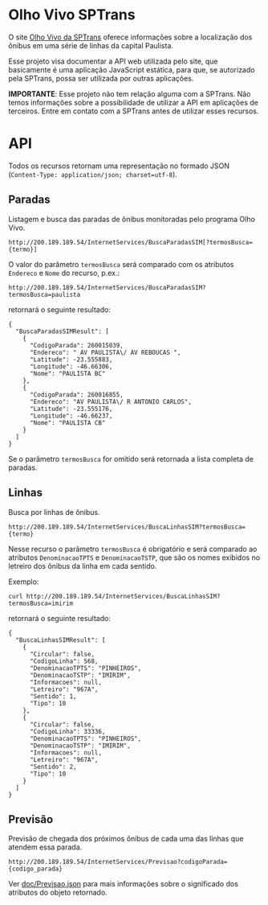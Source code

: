 # Olho Vivo SPTrans

O site [Olho Vivo da SPTrans](http://olhovivo.sptrans.com.br/) oferece informações sobre a localização dos ônibus em uma série de linhas da capital Paulista.

Esse projeto visa documentar a API web utilizada pelo site, que basicamente é uma aplicação JavaScript estática, para que, se autorizado pela SPTrans, possa ser utilizada por outras aplicações.

**IMPORTANTE**: Esse projeto não tem relação alguma com a SPTrans. Não temos informações sobre a possibilidade de utilizar a API em aplicações de terceiros. Entre em contato com a SPTrans antes de utilizar esses recursos.

# API

Todos os recursos retornam uma representação no formado JSON (`Content-Type: application/json; charset=utf-8`).

## Paradas

Listagem e busca das paradas de ônibus monitoradas pelo programa Olho Vivo. 

    http://200.189.189.54/InternetServices/BuscaParadasSIM[?termosBusca={termo}]

O valor do parâmetro `termosBusca` será comparado com os atributos `Endereco` e `Nome` do recurso, p.ex.:

    http://200.189.189.54/InternetServices/BuscaParadasSIM?termosBusca=paulista

retornará o seguinte resultado:

    {
      "BuscaParadasSIMResult": [
        {
          "CodigoParada": 260015039,
          "Endereco": " AV PAULISTA\/ AV REBOUCAS ",
          "Latitude": -23.555883,
          "Longitude": -46.66306,
          "Nome": "PAULISTA BC"
        },
        {
          "CodigoParada": 260016855,
          "Endereco": "AV PAULISTA\/ R ANTONIO CARLOS",
          "Latitude": -23.555176,
          "Longitude": -46.66237,
          "Nome": "PAULISTA CB"
        }
      ]
    }

Se o parâmetro `termosBusca` for omitido será retornada a lista completa de paradas.


## Linhas

Busca por linhas de ônibus.

    http://200.189.189.54/InternetServices/BuscaLinhasSIM?termosBusca={termo}

Nesse recurso o parâmetro `termosBusca` é obrigatório e será comparado ao atributos `DenominacaoTPTS` e `DenominacaoTSTP`, que são os nomes exibidos no letreiro dos ônibus da linha em cada sentido.

Exemplo:

    curl http://200.189.189.54/InternetServices/BuscaLinhasSIM?termosBusca=imirim

retornará o seguinte resultado:

    {
      "BuscaLinhasSIMResult": [
        {
          "Circular": false,
          "CodigoLinha": 568,
          "DenominacaoTPTS": "PINHEIROS",
          "DenominacaoTSTP": "IMIRIM",
          "Informacoes": null,
          "Letreiro": "967A",
          "Sentido": 1,
          "Tipo": 10
        },
        {
          "Circular": false,
          "CodigoLinha": 33336,
          "DenominacaoTPTS": "PINHEIROS",
          "DenominacaoTSTP": "IMIRIM",
          "Informacoes": null,
          "Letreiro": "967A",
          "Sentido": 2,
          "Tipo": 10
        }
      ]
    }


## Previsão

Previsão de chegada dos próximos ônibus de cada uma das linhas que atendem essa parada.

    http://200.189.189.54/InternetServices/Previsao?codigoParada={codigo_parada}

Ver [doc/Previsao.json](https://github.com/marcoshack/sptrans/blob/master/doc/Previsao.json) para mais informações sobre o significado dos atributos do objeto retornado.

